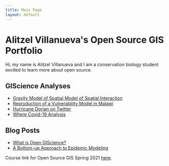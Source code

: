 ```yaml
---
title: Main Page
layout: default
---
```


# Alitzel Villanueva's Open Source GIS Portfolio
Hi, my name is Alitzel Villanueva and I am a conservation biology student excited to learn more about open source.

## GIScience Analyses

- [Gravity Model of Spatial Model of Spatial Interaction](gravity/gravity.md)
- [Reproduction of a Vulnerability Model in Malawi](RE-Malcomb/malawi.md)
- [Hurricane Dorian on Twitter](blogs/RE-Dorian-Report.md)
- [Where Covid-19 Analysis](RP-Kang/covid.md)

## Blog Posts

- [What is Open GIScience?](blogs/open-source.md)
- [A Bottom-up Approach to Epidemic Modeling](blogs/webinardebate.md)





Course link for Open Source GIS Spring 2021 [here](https://gis4dev.github.io).
